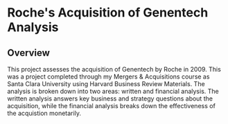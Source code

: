 # Roche's Acquisition of Genentech Analysis

## Overview 

This project assesses the acquisition of Genentech by Roche in 2009. This was a project completed through my Mergers &amp; Acquisitions course as Santa Clara University using Harvard Business Review Materials. The analysis is broken down into two areas: written and financial analysis. The written analysis answers key business and strategy questions about the acquisition, while the financial analysis breaks down the effectiveness of the acquistion monetarily. 

